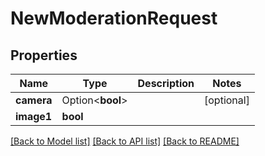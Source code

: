 # NewModerationRequest

## Properties

Name | Type | Description | Notes
------------ | ------------- | ------------- | -------------
**camera** | Option<**bool**> |  | [optional]
**image1** | **bool** |  | 

[[Back to Model list]](../README.md#documentation-for-models) [[Back to API list]](../README.md#documentation-for-api-endpoints) [[Back to README]](../README.md)


